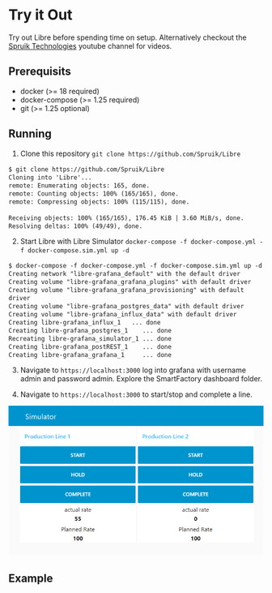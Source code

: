 # Try it Out

Try out Libre before spending time on setup. Alternatively checkout the [Spruik Technologies](https://www.youtube.com/channel/UCLSo9vtYPXkuOJkXNnooCjQ) youtube channel for videos.

## Prerequisits

- docker (>= 18 required)
- docker-compose (>= 1.25  required)
- git (>= 1.25  optional)

## Running

1. Clone this repository `git clone https://github.com/Spruik/Libre`

```shell
$ git clone https://github.com/Spruik/Libre
Cloning into 'Libre'...
remote: Enumerating objects: 165, done.
remote: Counting objects: 100% (165/165), done.
remote: Compressing objects: 100% (115/115), done.

Receiving objects: 100% (165/165), 176.45 KiB | 3.60 MiB/s, done.
Resolving deltas: 100% (49/49), done.

```

2. Start Libre with Libre Simulator `docker-compose -f docker-compose.yml -f docker-compose.sim.yml up -d`

```shell
$ docker-compose -f docker-compose.yml -f docker-compose.sim.yml up -d
Creating network "libre-grafana_default" with the default driver
Creating volume "libre-grafana_grafana_plugins" with default driver
Creating volume "libre-grafana_grafana_provisioning" with default driver
Creating volume "libre-grafana_postgres_data" with default driver
Creating volume "libre-grafana_influx_data" with default driver
Creating libre-grafana_influx_1   ... done
Creating libre-grafana_postgres_1    ... done
Recreating libre-grafana_simulator_1 ... done
Creating libre-grafana_postREST_1    ... done
Creating libre-grafana_grafana_1     ... done

```

3. Navigate to `https://localhost:3000` log into grafana with username admin and password admin. Explore the SmartFactory dashboard folder.

4. Navigate to `https://localhost:3000` to start/stop and complete a line.

![Simulation](simulator.png)

## Example
